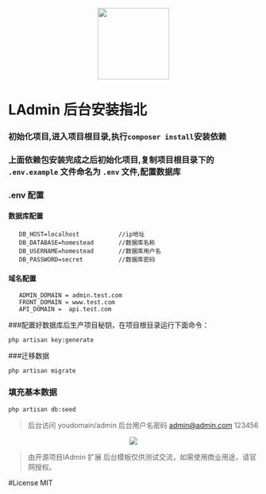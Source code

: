 <p align="center">
    <a href="https://www.iyoulang.cc">
        <img width="144" src="https://www.iyoulang.cc/front/assets/img/logo.png">
    </a>
</p>

# LAdmin 后台安装指北

### 初始化项目,进入项目根目录,执行`composer install`安装依赖

### 上面依赖包安装完成之后初始化项目,复制项目根目录下的 `.env.example` 文件命名为 `.env` 文件,配置数据库

### .env 配置
#### 数据库配置
 ```
 	DB_HOST=localhost			//ip地址
 	DB_DATABASE=homestead		//数据库名称
 	DB_USERNAME=homestead		//数据库用户名
 	DB_PASSWORD=secret			//数据库密码
 ```

 #### 域名配置
 ```
	ADMIN_DOMAIN = admin.test.com
	FRONT_DOMAIN = www.test.com
	API_DOMAIN =  api.test.com
 ```

 ###配置好数据库后生产项目秘钥，在项目根目录运行下面命令：

 ```
 php artisan key:generate

 ```
###迁移数据

```
php artisan migrate
```

### 填充基本数据
```
php artisan db:seed
```

> 后台访问 youdomain/admin
> 后台用户名密码 admin@admin.com 123456

<p align="center">
    <a href="https://www.iyoulang.cc">
        <img  src="http://o6hc01bvr.bkt.clouddn.com/20160921011158.png">
    </a>
</p>


>由开源项目IAdmin 扩展
>后台模板仅供测试交流，如需使用商业用途，请官网授权。


#License
MIT